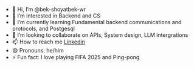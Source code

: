 - 👋 Hi, I’m @bek-shoyatbek-wr
- 👀 I’m interested in Backend and CS
- 🌱 I’m currently learning Fundamental backend communications and protocols, and Postgesql
- 💞️ I’m looking to collaborate on APIs, System design, LLM intergrations
- 📫 How to reach me [Linkedin](https://uz.linkedin.com/in/bek-shoyatbek)
- 😄 Pronouns: he/him
- ⚡ Fun fact: I love playing FIFA 2025 and Ping-pong

<!---
bek-shoyatbek-wr/bek-shoyatbek-wr is a ✨ special ✨ repository because its `README.md` (this file) appears on your GitHub profile.
You can click the Preview link to take a look at your changes.
--->
